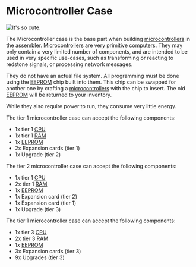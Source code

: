# Microcontroller Case

![It's so cute.](oredict:oc:microcontrollerCase1)

The Microcontroller case is the base part when building [microcontrollers](../block/microcontroller.md) in the [assembler](../block/assembler.md). [Microcontrollers](../block/microcontroller.md) are very primitive [computers](../general/computer.md). They may only contain a very limited number of components, and are intended to be used in very specific use-cases, such as transforming or reacting to redstone signals, or processing network messages.

They do not have an actual file system. All programming must be done using the [EEPROM](eeprom.md) chip built into them. This chip can be swapped for another one by crafting a [microcontrollers](../block/microcontroller.md) with the chip to insert. The old [EEPROM](eeprom.md) will be returned to your inventory.

While they also require power to run, they consume very little energy.

The tier 1 microcontroller case can accept the following components:
- 1x tier 1 [CPU](cpu1.md)
- 1x tier 1 [RAM](ram1.md)
- 1x [EEPROM](eeprom.md)
- 2x Expansion cards (tier 1)
- 1x Upgrade (tier 2)

The tier 2 microcontroller case can accept the following components:
- 1x tier 1 [CPU](cpu1.md)
- 2x tier 1 [RAM](ram1.md)
- 1x [EEPROM](eeprom.md)
- 1x Expansion card (tier 2)
- 1x Expansion card (tier 1)
- 1x Upgrade (tier 3)

The tier 1 microcontroller case can accept the following components:
- 1x tier 3 [CPU](cpu3.md)
- 2x tier 3 [RAM](ram5.md)
- 1x [EEPROM](eeprom.md)
- 3x Expansion cards (tier 3)
- 9x Upgrades (tier 3)
